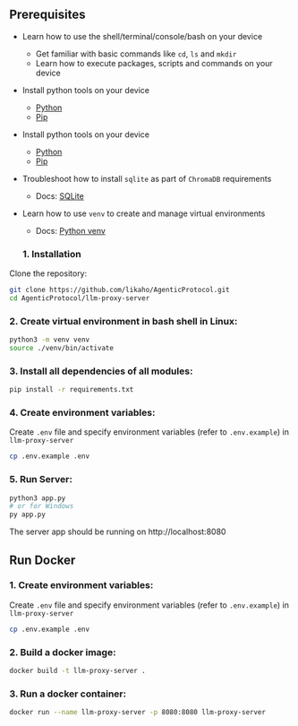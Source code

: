 ## Prerequisites

* Learn how to use the shell/terminal/console/bash on your device
  * Get familiar with basic commands like `cd`, `ls` and `mkdir`
  * Learn how to execute packages, scripts and commands on your device
* Install python tools on your device
  * [Python](https://www.python.org/downloads/)
  * [Pip](https://pip.pypa.io/en/stable/installation/)
* Install python tools on your device
  * [Python](https://www.python.org/downloads/)
  * [Pip](https://pip.pypa.io/en/stable/installation/)  
* Troubleshoot how to install `sqlite` as part of `ChromaDB` requirements
  * Docs: [SQLite](https://docs.trychroma.com/troubleshooting#sqlite)
* Learn how to use `venv` to create and manage virtual environments
  * Docs: [Python venv](https://docs.python.org/3/library/venv.html)

  ### 1. Installation

Clone the repository:

```bash
git clone https://github.com/likaho/AgenticProtocol.git
cd AgenticProtocol/llm-proxy-server
```
### 2. Create virtual environment in bash shell in Linux:

```bash
python3 -m venv venv
source ./venv/bin/activate
```

### 3. Install all dependencies of all modules:

```bash
pip install -r requirements.txt
```

### 4. Create environment variables:

Create `.env` file and specify environment variables (refer to `.env.example`) in `llm-proxy-server`

```bash
cp .env.example .env
```

### 5. Run Server:

```bash
python3 app.py
# or for Windows
py app.py
```

The server app should be running on http://localhost:8080


## Run Docker 
### 1. Create environment variables:

Create `.env` file and specify environment variables (refer to `.env.example`) in `llm-proxy-server`

```bash
cp .env.example .env
```

### 2. Build a docker image:

```bash
docker build -t llm-proxy-server .
```

### 3. Run a docker container:

```bash
docker run --name llm-proxy-server -p 8080:8080 llm-proxy-server
```
